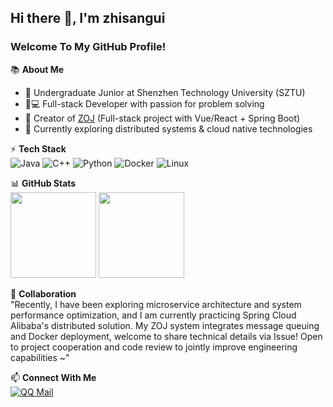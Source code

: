 ## Hi there 👋, I'm zhisangui
### Welcome To My GitHub Profile!

📚 ​**About Me**  
- 🏫 Undergraduate Junior at Shenzhen Technology University (SZTU)  
- 👨💻 Full-stack Developer with passion for problem solving  
- 🚀 Creator of [ZOJ](https://github.com/zhisangui/zoj-backend-microservice) (Full-stack project with Vue/React + Spring Boot)  
- 🌱 Currently exploring distributed systems & cloud native technologies

⚡ ​**Tech Stack**  
![Java](https://img.shields.io/badge/-Java-007396?style=flat&logo=java&logoColor=white)
![C++](https://img.shields.io/badge/-C++-00599C?style=flat&logo=c%2B%2B&logoColor=white)
![Python](https://img.shields.io/badge/-Python-3776AB?style=flat&logo=python&logoColor=white)
![Docker](https://img.shields.io/badge/-Docker-2496ED?style=flat&logo=docker)
![Linux](https://img.shields.io/badge/-Linux-FCC624?style=flat&logo=linux&logoColor=black)


📊 ​**GitHub Stats**  
<img align="" height="137px" src="https://github-readme-stats.vercel.app/api?username=zhisangui&theme=ambient_gradient&show_icons=true" />
<img align="" height="137px" src="https://github-readme-stats.vercel.app/api/top-langs/?username=zhisangui&hide_title=true&hide_border=true&layout=compact&bg_color=0,73FA79,73FDFF,D783FF&theme=graywhite&locale=cn" />

🌟 ​**Collaboration**  
"Recently, I have been exploring microservice architecture and system performance optimization, and I am currently practicing Spring Cloud Alibaba's distributed solution. My ZOJ system integrates message queuing and Docker deployment, welcome to share technical details via Issue! Open to project cooperation and code review to jointly improve engineering capabilities ~"

📫 ​**Connect With Me**  
[![QQ Mail](https://img.shields.io/badge/-QQ%20Mail-179CD4?style=flat&logo=mail.ru&logoColor=white)](mailto:zhisangui@qq.com)
